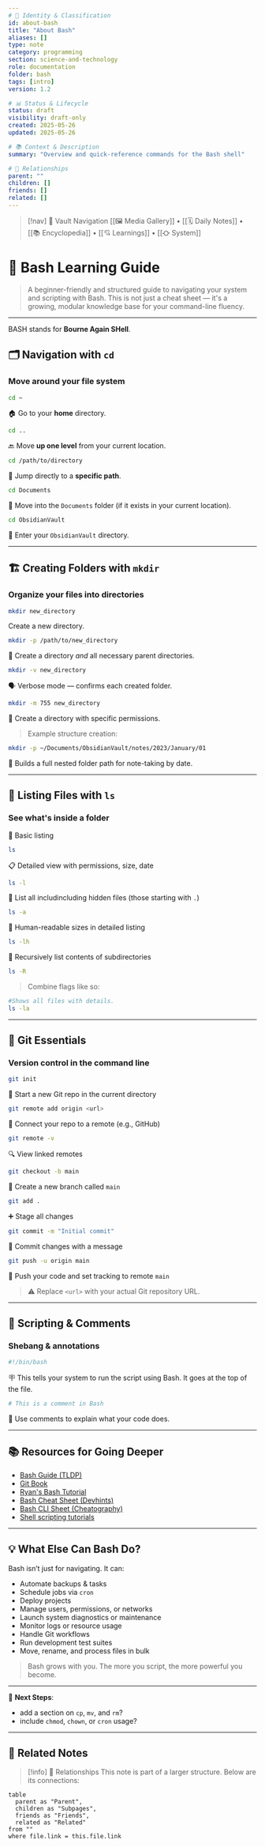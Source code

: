 ```yaml
---
# 📄 Identity & Classification
id: about-bash
title: "About Bash"
aliases: []
type: note
category: programming
section: science-and-technology
role: documentation
folder: bash
tags: [intro]
version: 1.2

# 📊 Status & Lifecycle
status: draft
visibility: draft-only
created: 2025-05-26
updated: 2025-05-26

# 📚 Context & Description
summary: "Overview and quick-reference commands for the Bash shell"

# 🧱 Relationships
parent: ""
children: []
friends: []
related: []
---
```


> [!nav] 🧱 Vault Navigation
> [[🖼 Media Gallery]] • [[🗓 Daily Notes]] • [[📚 Encyclopedia]] • [[💘 Learnings]] • [[⛮  System]]

# 🐚 Bash Learning Guide

> A beginner-friendly and structured guide to navigating your system and scripting with Bash. This is not just a cheat sheet — it's a growing, modular knowledge base for your command-line fluency.

---

BASH stands for **Bourne Again SHell**.



## 🗂️ Navigation with `cd`

### Move around your file system

```bash
cd ~
```
🏠 Go to your **home** directory.

```bash
cd ..
```
🔙 Move **up one level** from your current location.

```bash
cd /path/to/directory
```
🚪 Jump directly to a **specific path**.

```bash
cd Documents
```
📁 Move into the `Documents` folder (if it exists in your current location).

```bash
cd ObsidianVault
```
🔐 Enter your `ObsidianVault` directory.

---

## 🏗️ Creating Folders with `mkdir`

### Organize your files into directories

```bash
mkdir new_directory
```
Create a new directory.

```bash
mkdir -p /path/to/new_directory
```
📌 Create a directory *and* all necessary parent directories.

```bash
mkdir -v new_directory
```
🗣️ Verbose mode — confirms each created folder.

```bash
mkdir -m 755 new_directory
```
🔐 Create a directory with specific permissions.

> Example structure creation:
```bash
mkdir -p ~/Documents/ObsidianVault/notes/2023/January/01
```
📁 Builds a full nested folder path for note-taking by date.

---

## 📂 Listing Files with `ls`

### See what's inside a folder

📃 Basic listing
```bash
ls
```

📋 Detailed view with permissions, size, date
```bash
ls -l
```

👀 List all includincluding hidden files (those starting with `.`)
```bash
ls -a
```

📏 Human-readable sizes in detailed listing
```bash
ls -lh
```

🔁 Recursively list contents of subdirectories
```bash
ls -R
```


> Combine flags like so:
```bash
#Shows all files with details.
ls -la
```


---

## 🔧 Git Essentials

### Version control in the command line

```bash
git init
```
🧬 Start a new Git repo in the current directory

```bash
git remote add origin <url>
```
🔗 Connect your repo to a remote (e.g., GitHub)

```bash
git remote -v
```
🔍 View linked remotes

```bash
git checkout -b main
```
🌱 Create a new branch called `main`

```bash
git add .
```
➕ Stage all changes

```bash
git commit -m "Initial commit"
```
💬 Commit changes with a message

```bash
git push -u origin main
```
🚀 Push your code and set tracking to remote `main`

> ⚠️ Replace `<url>` with your actual Git repository URL.

---

## 📝 Scripting & Comments

### Shebang & annotations

```bash
#!/bin/bash
```
🪧 This tells your system to run the script using Bash. It goes at the top of the file.

```bash
# This is a comment in Bash
```
💬 Use comments to explain what your code does.

---

## 📚 Resources for Going Deeper

- [Bash Guide (TLDP)](https://tldp.org/LDP/Bash-Beginners-Guide/html/)
- [Git Book](https://git-scm.com/book/en/v2)
- [Ryan's Bash Tutorial](https://ryanstutorials.net/bash-scripting-tutorial/)
- [Bash Cheat Sheet (Devhints)](https://devhints.io/bash)
- [Bash CLI Sheet (Cheatography)](https://www.cheatography.com/davechild/cheat-sheets/bash-command-line/)
- [Shell scripting tutorials](https://www.shellscript.sh/)

---

## 💡 What Else Can Bash Do?

Bash isn’t just for navigating. It can:

- Automate backups & tasks
- Schedule jobs via `cron`
- Deploy projects
- Manage users, permissions, or networks
- Launch system diagnostics or maintenance
- Monitor logs or resource usage
- Handle Git workflows
- Run development test suites
- Move, rename, and process files in bulk

> Bash grows with you. The more you script, the more powerful you become.

---
🧩 **Next Steps**:
- add a section on `cp`, `mv`, and `rm`?
- include `chmod`, `chown`, or `cron` usage?

---

## 🔗 Related Notes

> [!info] 🧠 Relationships
> This note is part of a larger structure. Below are its connections:

```dataview
table
  parent as "Parent",
  children as "Subpages",
  friends as "Friends",
  related as "Related"
from ""
where file.link = this.file.link
```
